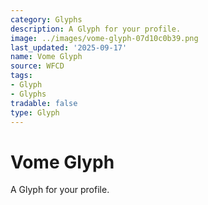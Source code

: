 ```yaml
---
category: Glyphs
description: A Glyph for your profile.
image: ../images/vome-glyph-07d10c0b39.png
last_updated: '2025-09-17'
name: Vome Glyph
source: WFCD
tags:
- Glyph
- Glyphs
tradable: false
type: Glyph
---
```


# Vome Glyph

A Glyph for your profile.

